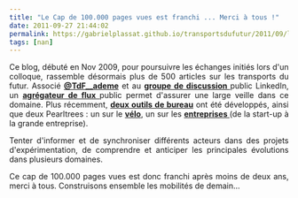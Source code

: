 ```yaml
---
title: "Le Cap de 100.000 pages vues est franchi ... Merci à tous !"
date: 2011-09-27 21:44:02
permalink: https://gabrielplassat.github.io/transportsdufutur/2011/09/le-cap-de-100000-pages-vues-est-franchi-merci-a-tous.html
tags: [nan]
---
```


<p style="text-align: justify">Ce blog, débuté en Nov 2009, pour poursuivre les échanges initiés lors d'un colloque, rassemble désormais plus de 500 articles sur les transports du futur. Associé <strong><a href="http://twitter.com/TdF__ademe" target="_blank">@TdF__ademe</a></strong> et au <strong><a href="http://www.linkedin.com/groups?gid=2695799&trk=hb_side_g" target="_blank">groupe de discussion </a></strong>public LinkedIn, un <strong><a href="http://www.netvibes.com/transportsdufutur#Technologies" target="_blank">agrégateur de flux </a></strong>public permet d'assurer une large veille dans ce domaine. Plus récemment, <strong><a href="https://gabrielplassat.github.io/transportsdufutur/2011/09/moteur-de-connaissances-sur-votre-bureau-acceder-a-tous-les-articles-les-transports-du-futur.html" target="_blank">deux outils de bureau</a></strong> ont été développés, ainsi que deux Pearltrees : un sur le <strong><a href="https://gabrielplassat.github.io/transportsdufutur/2011/09/construisons-un-arbre-de-connaissance-commun-sur-le-velo.html" target="_blank">vélo</a></strong>, un sur les <strong><a href="https://gabrielplassat.github.io/transportsdufutur/2011/09/pearltree-sur-les-entreprises-start-up-pme-laboratoire-consultant-qui-construisent-les-mobilites-20.html" target="_blank">entreprises </a></strong>(de la start-up à la grande entreprise).</p> <p style="text-align: justify">Tenter d'informer et de synchroniser différents acteurs dans des projets d'expérimentation, de comprendre et anticiper les principales évolutions dans plusieurs domaines.</p> <p style="text-align: justify">Ce cap de 100.000 pages vues est donc franchi après moins de deux ans, merci à tous. Construisons ensemble les mobilités de demain... </p>
